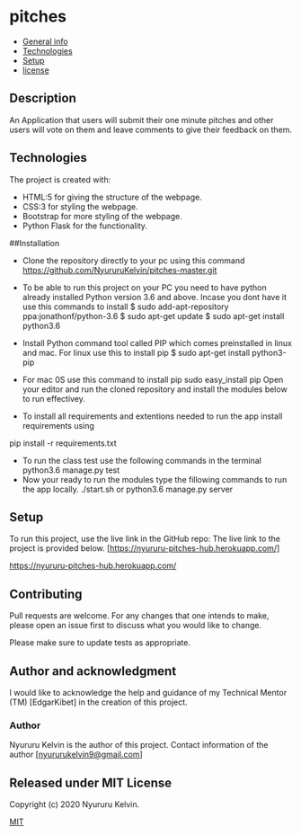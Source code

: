 # pitches

* [General info](#general-info)
* [Technologies](#technologies)
* [Setup](#setup)
* [license](#license)


## Description
An Application that users will submit their one minute pitches and other users will vote on them and leave comments to give their feedback on them.
	
## Technologies
The project is created with:
* HTML:5 for giving the structure of the webpage.
* CSS:3 for styling the webpage.
* Bootstrap for more styling of the webpage.
* Python Flask for the functionality.

##Installation
* Clone the repository directly to your pc using this command
https://github.com/NyururuKelvin/pitches-master.git
* To be able to run this project on your PC you need to have python already installed Python version 3.6 and above. Incase you dont have it use this commands to install
$ sudo add-apt-repository ppa:jonathonf/python-3.6
$ sudo apt-get update
$ sudo apt-get install python3.6
* Install Python command tool called PIP which comes preinstalled in linux and mac. For linux use this to install pip
$ sudo apt-get install python3-pip 
* For mac 0S use this command to install pip
sudo easy_install pip
Open your editor and run the cloned repository and install the modules below to run effectivey.

* To install all requirements and extentions needed to run the app install requirements using

pip install -r requirements.txt
* To run the class test use the following commands in the terminal
python3.6 manage.py test
* Now your ready to run the modules type the fillowing commands to run the app locally.
./start.sh or python3.6 manage.py server
	
## Setup
To run this project, use the live link in the GitHub repo:
The live link to the project is provided below.
[https://nyururu-pitches-hub.herokuapp.com/]


https://nyururu-pitches-hub.herokuapp.com/


## Contributing
Pull requests are welcome. For any changes that one intends to make, please open an issue first to discuss what you would like to change.

Please make sure to update tests as appropriate.

## Author and acknowledgment

I would like to acknowledge the help and guidance of my Technical Mentor (TM) [EdgarKibet] in the creation of this project.

### Author 
 Nyururu Kelvin is the author of this project. Contact information of the author [nyururukelvin9@gmail.com]

## Released under MIT License

Copyright (c) 2020 Nyururu Kelvin.

[MIT](https://choosealicense.com/licenses/mit/)
